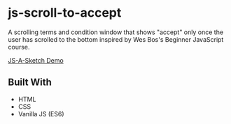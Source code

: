 # js-scroll-to-accept
 A scrolling terms and condition window that shows "accept" only once the user has scrolled to the bottom inspired by Wes Bos's Beginner JavaScript course.

[JS-A-Sketch Demo](https://www.pursuitofleisure.com/demos/js-scroll-to-accept/ "Scroll to Accept")

## Built With

* HTML
* CSS
* Vanilla JS (ES6)
